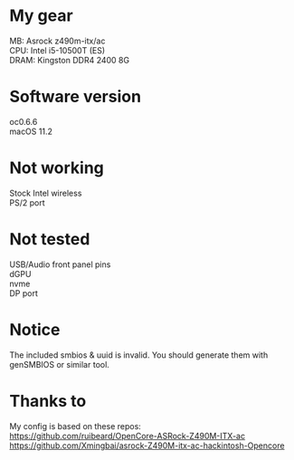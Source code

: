 # My gear

MB: Asrock z490m-itx/ac<br>
CPU: Intel i5-10500T (ES)<br>
DRAM: Kingston DDR4 2400 8G<br>

# Software version
oc0.6.6<br>
macOS 11.2<br>

# Not working
Stock Intel wireless<br>
PS/2 port<br>

# Not tested
USB/Audio front panel pins<br>
dGPU<br>
nvme<br>
DP port<br>

# Notice
The included smbios & uuid is invalid. You should generate them with genSMBIOS or similar tool.<br>

# Thanks to
My config is based on these repos:<br>
https://github.com/ruibeard/OpenCore-ASRock-Z490M-ITX-ac <br>
https://github.com/Xmingbai/asrock-Z490M-itx-ac-hackintosh-Opencore <br>
